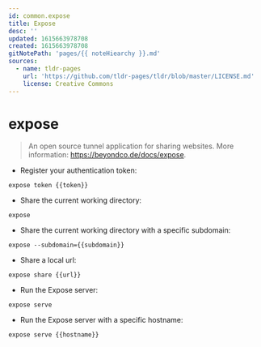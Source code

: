 ```yaml
---
id: common.expose
title: Expose
desc: ''
updated: 1615663978708
created: 1615663978708
gitNotePath: 'pages/{{ noteHiearchy }}.md'
sources:
  - name: tldr-pages
    url: 'https://github.com/tldr-pages/tldr/blob/master/LICENSE.md'
    license: Creative Commons
---
```

# expose

> An open source tunnel application for sharing websites.
> More information: <https://beyondco.de/docs/expose>.

- Register your authentication token:

`expose token {{token}}`

- Share the current working directory:

`expose`

- Share the current working directory with a specific subdomain:

`expose --subdomain={{subdomain}}`

- Share a local url:

`expose share {{url}}`

- Run the Expose server:

`expose serve`

- Run the Expose server with a specific hostname:

`expose serve {{hostname}}`

